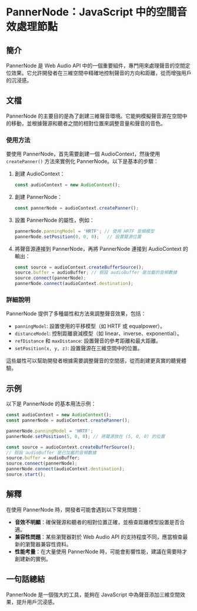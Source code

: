 <!--
Meta Description: # PannerNode：JavaScript 中的空間音效處理節點 ## 簡介 PannerNode 是 Web Audio API 中的一個重要組件，專門用來處理聲音的空間定位效果。它允許開發者在三維空間中精確地控制聲音的方向和距離，從而增強用戶的沉浸感。 ## 文檔 PannerNode 的主...
Meta Keywords: pannernode, audiocontext, javascript, source, const
-->

# PannerNode：JavaScript 中的空間音效處理節點

## 簡介
PannerNode 是 Web Audio API 中的一個重要組件，專門用來處理聲音的空間定位效果。它允許開發者在三維空間中精確地控制聲音的方向和距離，從而增強用戶的沉浸感。

## 文檔
PannerNode 的主要目的是為了創建三維聲音環境。它能夠模擬聲音源在空間中的移動，並根據聲源和聽者之間的相對位置來調整音量和聲音的音色。

### 使用方法
要使用 PannerNode，首先需要創建一個 AudioContext，然後使用 `createPanner()` 方法來實例化 PannerNode。以下是基本的步驟：

1. 創建 AudioContext：
   ```javascript
   const audioContext = new AudioContext();
   ```
   
2. 創建 PannerNode：
   ```javascript
   const pannerNode = audioContext.createPanner();
   ```

3. 設置 PannerNode 的屬性，例如：
   ```javascript
   pannerNode.panningModel = 'HRTF'; // 使用 HRTF 音頻模型
   pannerNode.setPosition(0, 0, 0);   // 設置聲源位置
   ```

4. 將聲音源連接到 PannerNode，再將 PannerNode 連接到 AudioContext 的輸出：
   ```javascript
   const source = audioContext.createBufferSource();
   source.buffer = audioBuffer; // 假設 audioBuffer 是加載的音頻數據
   source.connect(pannerNode);
   pannerNode.connect(audioContext.destination);
   ```

### 詳細說明
PannerNode 提供了多種屬性和方法來調整聲音效果，包括：

- `panningModel`: 設置使用的平移模型（如 HRTF 或 equalpower）。
- `distanceModel`: 控制距離衰減模型（如 linear、inverse、exponential）。
- `refDistance` 和 `maxDistance`: 設置聲音的參考距離和最大距離。
- `setPosition(x, y, z)`: 設置聲源在三維空間中的位置。

這些屬性可以幫助開發者根據需要調整聲音的空間感，從而創建更真實的聽覺體驗。

## 示例
以下是 PannerNode 的基本用法示例：

```javascript
const audioContext = new AudioContext();
const pannerNode = audioContext.createPanner();

pannerNode.panningModel = 'HRTF';
pannerNode.setPosition(5, 0, 0); // 將聲源放在 (5, 0, 0) 的位置

const source = audioContext.createBufferSource();
// 假設 audioBuffer 是已加載的音頻數據
source.buffer = audioBuffer;
source.connect(pannerNode);
pannerNode.connect(audioContext.destination);
source.start();
```

## 解釋
在使用 PannerNode 時，開發者可能會遇到以下常見問題：

- **音效不明顯**：確保聲源和聽者的相對位置正確，並檢查距離模型設置是否合適。
- **兼容性問題**：某些瀏覽器對於 Web Audio API 的支持程度不同，應當檢查最新的瀏覽器兼容性資料。
- **性能考量**：在大量使用 PannerNode 時，可能會影響性能，建議在需要時才創建新的實例。

## 一句話總結
PannerNode 是一個強大的工具，能夠在 JavaScript 中為聲音添加三維空間效果，提升用戶沉浸感。